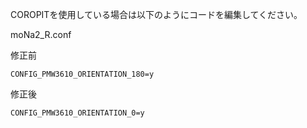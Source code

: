 COROPITを使用している場合は以下のようにコードを編集してください。

moNa2_R.conf

修正前
```
CONFIG_PMW3610_ORIENTATION_180=y
```
修正後
```
CONFIG_PMW3610_ORIENTATION_0=y
```
